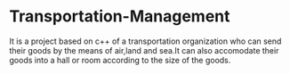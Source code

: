 # Transportation-Management
It is a project based on c++ of a transportation organization who can send their goods by the means of air,land and sea.It can also accomodate their goods into a hall or room according to the size of the goods.
